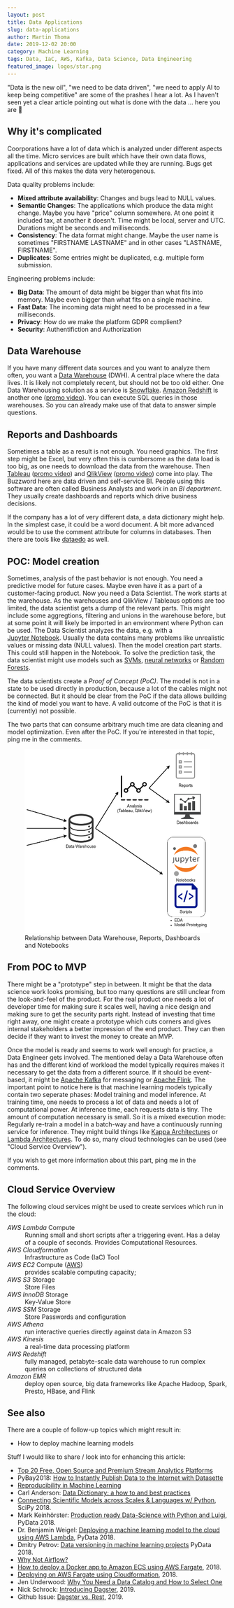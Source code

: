 ```yaml
---
layout: post
title: Data Applications
slug: data-applications
author: Martin Thoma
date: 2019-12-02 20:00
category: Machine Learning
tags: Data, IaC, AWS, Kafka, Data Science, Data Engineering
featured_image: logos/star.png
---
```

"Data is the new oil", "we need to be data driven",
"we need to apply AI to keep being competitive" are some of the prashes I hear
a lot. As I haven't seen yet a clear article pointing out what is done with
the data ... here you are 🙂


## Why it's complicated

Coorporations have a lot of data which is analyzed under different aspects
all the time. Micro services are built which have their own data flows,
applications and services are updated while they are running. Bugs get fixed.
All of this makes the data very heterogenous.


Data quality problems include:

* **Mixed attribute availability**: Changes and bugs lead to NULL values.
* **Semantic Changes**: The applications which produce the data might change.
  Maybe you have "price" column somewhere. At one point it included tax, at
  another it doesn't. Time might be local, server and UTC. Durations might be
  seconds and milliseconds.
* **Consistency**: The data format might change. Maybe the user name is sometimes "FIRSTNAME
  LASTNAME" and in other cases "LASTNAME, FIRSTNAME".
* **Duplicates**: Some entries might be duplicated, e.g. multiple form submission.


Engineering problems include:

* **Big Data**: The amount of data might be bigger than what fits into memory.
  Maybe even bigger than what fits on a single machine.
* **Fast Data**: The incoming data might need to be processed in a few
  milliseconds.
* **Privacy**: How do we make the platform GDPR complient?
* **Security**: Authentifiction and Authorization

<!--

Buzz-Words: label label-warning
Technologies: label label-primary
Roles: label label-info
    --->

## Data Warehouse

If you have many different data sources and you want to analyze them often, you
want a [Data Warehouse](https://en.wikipedia.org/wiki/Data_warehouse) (DWH). A
central place where the data lives. It is likely not completely recent, but
should not be too old either. One Data Warehousing solution as a service
is [<span class="label label-primary">Snowflake</span>](https://en.wikipedia.org/wiki/Snowflake_Inc.).
[<span class="label label-primary">Amazon Redshift</span>](https://en.wikipedia.org/wiki/Amazon_Redshift) is another one
([promo video](https://www.youtube.com/watch?v=_qKm6o1zK3U)).
You can execute SQL queries in those warehouses. So you can already make use of
that data to answer simple questions.


## Reports and Dashboards

Sometimes a table as a result is not enough. You need graphics. The first step
might be Excel, but very often this is cumbersome as the data load is too big,
as one needs to download the data from the warehouse. Then
[<span class="label label-primary">Tableau</span>](https://en.wikipedia.org/wiki/Tableau_Software)
([promo&nbsp;video](https://www.youtube.com/watch?v=VUVqj7YsWmU)) and
[<span class="label label-primary">QlikView</span>](https://en.wikipedia.org/wiki/Qlik)
([promo&nbsp;video](https://www.youtube.com/watch?v=sqILcEwlHSI)) come into
play. The Buzzword here are <span class="label label-danger">data driven</span> and <span class="label label-danger">self-service BI</span>. People using
this software are often called <span class="label label-info">Business
Analysts</span> and work in an <i>BI department</i>. They usually create
dashboards and reports which drive business decisions.

If the company has a lot of very different data, a
<span class="label label-primary">data dictionary</span> might help. In the
simplest case, it could be a word document. A bit more advanced would be to
use the comment attribute for columns in databases. Then there are tools
like <a href="https://dataedo.com/">dataedo</a> as well.


## POC: Model creation

Sometimes, analysis of the past behavior is not enough. You need a predictive
model for future cases. Maybe even have it as a part of a customer-facing
product. Now you need a <span class="label label-info">Data Scientist</span>.
The work starts at the warehouse. As the warehouses and QlikView / Tableaus
options are too limited, the data scientist gets a dump of the relevant parts.
This might include some aggregtions, filtering and unions in the warehouse
before, but at some point it will likely be imported in an environment where
Python can be used. The Data Scientist analyzes the data, e.g. with a
[<span class="label label-primary">Jupyter&nbsp;Notebook</span>](https://en.wikipedia.org/wiki/Project_Jupyter). Usually
the data contains many problems like unrealistic values or missing data (NULL
values). Then the model creation part starts. This could still happen in the
Notebook. To solve the prediction task, the data scientist might use models
such as <a href="https://en.wikipedia.org/wiki/Support-vector_machine" class="label label-danger">SVMs</a>, <a href="https://en.wikipedia.org/wiki/Artificial_neural_network" class="label label-danger">neural networks</a> or <a href="https://en.wikipedia.org/wiki/Random_forest" class="label label-danger">Random Forests</a>.

The data scientists create a <dfn>Proof of Concept (PoC)</dfn>. The model is
not in a state to be used directly in production, because a lot of the cables
might not be connected. But it should be clear from the PoC if the data allows
building the kind of model you want to have. A valid outcome of the PoC is that
it is (currently) not possible.

The two parts that can consume arbitrary much time are data cleaning and model
optimization. Even after the PoC. If you're interested in that topic, ping me
in the comments.

<figure class="wp-caption aligncenter img-thumbnail">
    <a href="../images/2019/12/data-warehouse-analytics.png"><img src="../images/2019/12/data-warehouse-analytics.png" alt="Relationship between Data Warehouse, Reports, Dashboards and Notebooks" style="width: 512px;"/></a>
    <figcaption class="text-center">Relationship between Data Warehouse, Reports, Dashboards and Notebooks</figcaption>
</figure>


## From POC to MVP

<div class="info">There might be a "prototype" step in between. It might be that the data science work looks promising, but too many questions are still unclear from the look-and-feel of the product. For the real product one needs a lot of developer time for making sure it scales well, having a nice design and making sure to get the security parts right. Instead of investing that time right away, one might create a prototype which cuts corners and gives internal stakeholders a better impression of the end product. They can then decide if they want to invest the money to create an MVP.</div>

Once the model is ready and seems to work well enough for practice, a <span
class="label label-info">Data&nbsp;Engineer</span> gets involved. The mentioned
delay a Data Warehouse often has and the different kind of workload the model
typically requires makes it necessary to get the data from a different source.
If it should be event-based, it might be <a
href="https://en.wikipedia.org/wiki/Apache_Kafka" class="label label-primary">Apache&nbsp;Kafka</a> for
messaging or <a
href="https://en.wikipedia.org/wiki/Apache_Flink" class="label label-primary">Apache&nbsp;Flink</a>.
The important point to notice here is that machine learning models typically
contain two seperate phases: Model training and model inference. At training
time, one needs to process a lot of data and needs a lot of computational
power. At inference time, each requests data is tiny. The amount of computation
necessary is small. So it is a mixed execution mode: Regularly re-train a model
in a batch-way and have a continuously running service for inference.
They might build things like <a href="https://milinda.pathirage.org/kappa-architecture.com/" class="label label-danger">Kappa Architectures</a> or <a href="https://en.wikipedia.org/wiki/Lambda_architecture" class="label label-danger">Lambda Architectures</a>. To
do so, many cloud technologies can be used (see "Cloud Service Overview").

If you wish to get more information about this part, ping me in the comments.


## Cloud Service Overview

The following cloud services might be used to create services which run in
the cloud:

<dl>
    <dt><dfn>AWS Lambda</dfn> <span class="label label-primary">Compute</span></dt>
    <dd>Running small and short scripts after a triggering event. Has a delay of a couple of seconds. Provides Computational Resources.</dd>
    <dt><dfn>AWS Cloudformation</dfn></dt>
    <dd>Infrastructure as Code (IaC) Tool</dd>
    <dt><dfn>AWS EC2</dfn> <span class="label label-primary">Compute</span> (<a href="https://docs.aws.amazon.com/AWSEC2/latest/UserGuide/concepts.html">AWS</a>)</dt>
    <dd>provides scalable computing capacity; </dd>
    <dt><dfn>AWS S3</dfn> <span class="label label-primary">Storage</span></dt>
    <dd>Store Files</dd>
    <dt><dfn>AWS InnoDB</dfn> <span class="label label-primary">Storage</span></dt>
    <dd>Key-Value Store</dd>
    <dt><dfn>AWS SSM</dfn> <span class="label label-primary">Storage</span></dt>
    <dd>Store Passwords and configuration</dd>
    <dt><dfn>AWS Athena</dfn></dt>
    <dd>run interactive queries directly against data in Amazon S3</dd>
    <dt><dfn>AWS Kinesis</dfn></dt>
    <dd>a real-time data processing platform</dd>
    <dt><dfn>AWS Redshift</dfn></dt>
    <dd>fully managed, petabyte-scale data warehouse to run complex queries on collections of structured data</dd>
    <dt><dfn>Amazon EMR</dfn></dt>
    <dd>deploy open source, big data frameworks like Apache Hadoop, Spark, Presto, HBase, and Flink</dd>
</dl>


## See also

There are a couple of follow-up topics which might result in:

* How to deploy machine learning models

Stuff I would like to share / look into for enhancing this article:

* [Top 20 Free, Open Source and Premium Stream Analytics Platforms](https://www.predictiveanalyticstoday.com/top-open-source-commercial-stream-analytics-platforms/)
* PyBay2018: [How to Instantly Publish Data to the Internet with Datasette](https://www.youtube.com/watch?v=lmP75mp3-Rg)
* [Reproducibility in Machine Learning](https://martin-thoma.com/ml-reproducibility/)
* Carl Anderson: [Data Dictionary: a how to and best practices](https://medium.com/@leapingllamas/data-dictionary-a-how-to-and-best-practices-a09a685dcd61)
* [Connecting Scientific Models across Scales & Languages w/ Python](https://www.youtube.com/watch?v=Vv6Ksqitfc8), SciPy 2018.
* Mark Keinhörster: [Production ready Data-Science with Python and Luigi](https://www.youtube.com/watch?v=jRkW5Uf58K4), PyData 2018.
* Dr. Benjamin Weigel: [Deploying a machine learning model to the cloud using AWS Lambda](https://www.youtube.com/watch?v=4ocbx9IeBMU), PyData 2018.
* Dmitry Petrov: [Data versioning in machine learning projects](https://www.youtube.com/watch?v=BneW7jgB298) PyData 2018.
* [Why Not Airflow?](https://medium.com/the-prefect-blog/why-not-airflow-4cfa423299c4)
* [How to deploy a Docker app to Amazon ECS using AWS Fargate](https://medium.com/containers-on-aws/deploy-the-voting-app-to-aws-ecs-with-fargate-cb75f226408f), 2018.
* [Deploying on AWS Fargate using Cloudformation](https://medium.com/@anupam.ncsu/deploying-on-aws-fargate-using-cloudformation-3bf33cefbf18), 2018.
* Jen Underwood: [Why You Need a Data Catalog and How to Select One](https://www.jenunderwood.com/2017/08/30/need-data-catalog-select-one/)
* Nick Schrock: [Introducing Dagster](https://medium.com/dagster-io/introducing-dagster-dbd28442b2b7), 2019.
* Github Issue: [Dagster vs. Rest](https://github.com/dagster-io/dagster/issues/1593), 2019.
